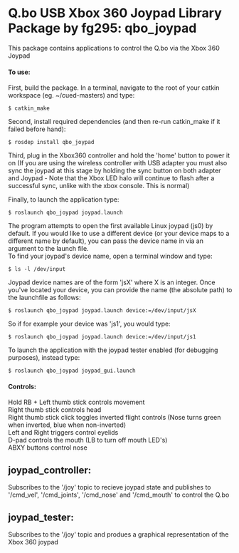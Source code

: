 # Q.bo USB Xbox 360 Joypad Library Package by fg295: qbo_joypad

This package contains applications to control the Q.bo via the Xbox 360 Joypad  
#### To use:  

First, build the package. In a terminal, navigate to the root of your catkin workspace (eg. ~/cued-masters) and type:
```console
$ catkin_make
```  

Second, install required dependencies (and then re-run catkin_make if it failed before hand):
```console
$ rosdep install qbo_joypad
```  

Third, plug in the Xbox360 controller and hold the 'home' button to power it on (If you are using the wireless controller with USB adapter you must also sync the joypad at this stage by holding the sync button on both adapter and Joypad - Note that the Xbox LED halo will continue to flash after a successful sync, unlike with the xbox console. This is normal)

Finally, to launch the application type:
```console
$ roslaunch qbo_joypad joypad.launch
```  

The program attempts to open the first available Linux joypad (js0) by default. If you would like to use a different device (or your device maps to a different name by default), you can pass the device name in via an argument to the launch file.  
To find your joypad's device name, open a terminal window and type:  
```console
$ ls -l /dev/input
```  

Joypad device names are of the form 'jsX' where X is an integer. Once you've located your device, you can provide the name (the absolute path) to the launchfile as follows:  
```console
$ roslaunch qbo_joypad joypad.launch device:=/dev/input/jsX
```  

So if for example your device was 'js1', you would type:  
```console
$ roslaunch qbo_joypad joypad.launch device:=/dev/input/js1
```  

To launch the application with the joypad tester enabled (for debugging purposes), instead type:
```console
$ roslaunch qbo_joypad joypad_gui.launch
```  



#### Controls:  
Hold RB + Left thumb stick controls movement  
Right thumb stick controls head  
Right thumb stick click toggles inverted flight controls (Nose turns green when inverted, blue when non-inverted)  
Left and Right triggers control eyelids  
D-pad controls the mouth (LB to turn off mouth LED's)  
ABXY buttons control nose  


## joypad_controller:

Subscribes to the '/joy' topic to recieve joypad state and publishes to '/cmd_vel', '/cmd_joints', '/cmd_nose' and '/cmd_mouth' to control the Q.bo

## joypad_tester:

Subscribes to the '/joy' topic and produes a graphical representation of the Xbox 360 joypad

